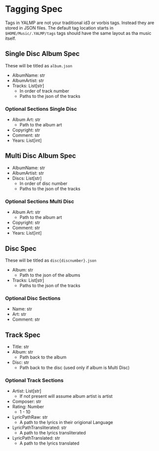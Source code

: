 # Tagging Spec

Tags in YALMP are not your traditional id3 or vorbis tags. Instead they are
stored in JSON files. The default tag location starts in ```$HOME/Music/.YALMP/tags```
tags should have the same layout as tha music itself.

## Single Disc Album Spec
These will be titled as ```album.json```

* AlbumName: str
* AlbumArtist: str
* Tracks: List[str]
  * In order of track number
  * Paths to the json of the tracks

### Optional Sections Single Disc

* Album Art: str
  * Path to the album art
* Copyright: str
* Comment: str
* Years: List[int]

## Multi Disc Album Spec

* AlbumName: str
* AlbumArtist: str
* Discs: List[str]
  * In order of disc number
  * Paths to the json of the tracks

### Optional Sections Multi Disc

* Album Art: str
  * Path to the album art
* Copyright: str
* Comment: str
* Years: List[int]

## Disc Spec

These will be titled as ```disc{discnumber}.json```

* Album: str
  * Path to the json of the albums
* Tracks: List[str]
  * Paths to the json of the tracks

### Optional Disc Sections

* Name: str
* Art: str
* Comment: str

## Track Spec

* Title: str
* Album: str
  * Path back to the album
* Disc: str
  * Path back to the disc (used only if album is Multi Disc)

### Optional Track Sections

* Artist: List[str]
  * If not present will assume album artist is artist
* Composer: str
* Rating: Number
  * 1 - 10
* LyricPathRaw: str
  * A path to the lyrics in their origional Language
* LyricPathTransliterated: str
  * A path to the lyrics transliterated
* LyricPathTranslated: str
  * A path to the lyrics translated
